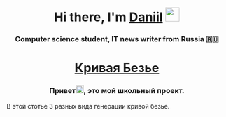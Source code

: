 <h1 align="center">Hi there, I'm <a href="https://daniilshat.ru/" target="_blank">Daniil</a> 
<img src="https://github.com/blackcater/blackcater/raw/main/images/Hi.gif" height="32"/></h1>
<h3 align="center">Computer science student, IT news writer from Russia 🇷🇺</h3>

<h1 align="center"><a href="https://ru.wikipedia.org/wiki/%D0%9A%D1%80%D0%B8%D0%B2%D0%B0%D1%8F_%D0%91%D0%B5%D0%B7%D1%8C%D0%B5">Кривая Безье</a></h1>
<h3 align="center">Привет<img src="https://github.com/blackcater/blackcater/raw/main/images/Hi.gif" height="18"/>, это мой школьный проект.</h3>

<p>В этой стотье 3 разных вида генерации кривой безье.</p>